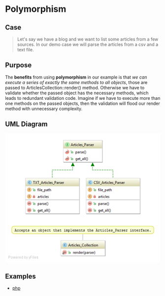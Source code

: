 # Polymorphism

## Case
> Let's say we have a blog and we want to list some articles from a few sources. In our demo case we will parse the articles from a csv and a text file.

## Purpose
The **benefits** from using **polymorphism** in our example is that *we can execute a series of exactly the same methods to all objects*, those are passed to ArticlesCollection::render() method.
Otherwise we have to validate whether the passed object has the necessary methods, which leads to redundant validation code.
Imagine if we have to execute more than one methods on the passed objects, then the validation will flood our render method with unnecessary complexity.

## UML Diagram
![Polymorphism UML diagram](https://github.com/jordan-enev/oop/blob/master/polymorphism/php/uml_diagram.png)

## Examples
* [php](https://github.com/jordan-enev/oop/tree/master/polymorphism/php)